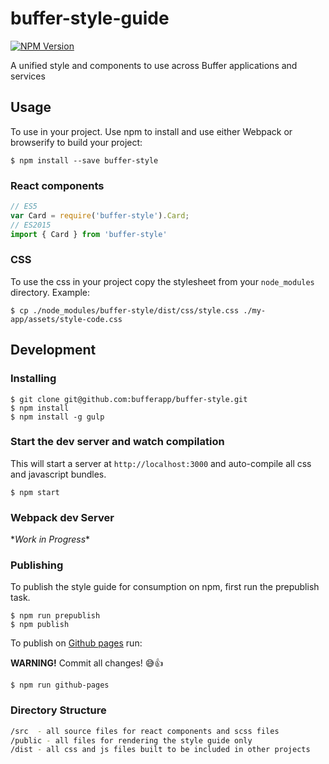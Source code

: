 # buffer-style-guide

[![NPM Version](https://img.shields.io/npm/v/buffer-style.svg)](https://www.npmjs.com/package/buffer-style)

A unified style and components to use across Buffer applications and services

## Usage

To use in your project. Use npm to install and use either Webpack or browserify
to build your project:

```
$ npm install --save buffer-style
```

### React components

```javascript
// ES5
var Card = require('buffer-style').Card;
// ES2015
import { Card } from 'buffer-style'
```

### CSS

To use the css in your project copy the stylesheet from your `node_modules`
directory. Example:

```
$ cp ./node_modules/buffer-style/dist/css/style.css ./my-app/assets/style-code.css
```


## Development

### Installing

```
$ git clone git@github.com:bufferapp/buffer-style.git
$ npm install
$ npm install -g gulp
```

### Start the dev server and watch compilation

This will start a server at `http://localhost:3000` and auto-compile all css and
javascript bundles.

```
$ npm start
```

### Webpack dev Server

\**Work in Progress*\*

### Publishing

To publish the style guide for consumption on npm, first run the prepublish task.

```
$ npm run prepublish
$ npm publish
```

To publish on [Github pages](http://bufferapp.github.io/buffer-style/) run:

**WARNING!**
Commit all changes! 😅👍

```
$ npm run github-pages
```

### Directory Structure
```bash
/src  - all source files for react components and scss files
/public - all files for rendering the style guide only
/dist - all css and js files built to be included in other projects
```

